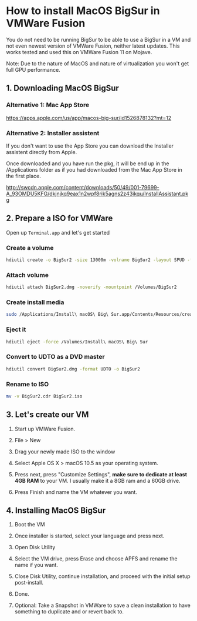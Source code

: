 # How to install MacOS BigSur in VMWare Fusion

You do not need to be running BigSur to be able to use a BigSur in a VM and not even newest version of VMWare Fusion, neither latest updates. This works tested and used this on VMWare Fusion 11 on Mojave.

Note: Due to the nature of MacOS and nature of virtualization you won't get full GPU performance.

## 1. Downloading MacOS BigSur

### Alternative 1: Mac App Store
https://apps.apple.com/us/app/macos-big-sur/id1526878132?mt=12

### Alternative 2: Installer assistent
If you don't want to use the App Store you can download the Installer assistent directly from Apple. 

Once downloaded and you have run the pkg, it will be end up in the /Applications folder as if you had downloaded from the Mac App Store in the first place.

http://swcdn.apple.com/content/downloads/50/49/001-79699-A_93OMDU5KFG/dkjnjkq9eax1n2wpf8rik5agns2z43ikqu/InstallAssistant.pkg



## 2. Prepare a ISO for VMWare

Open up `Terminal.app` and let's get started

### Create a volume
```sh
hdiutil create -o BigSur2 -size 13000m -volname BigSur2 -layout SPUD -fs HFS+J
```

### Attach volume
```sh
hdiutil attach BigSur2.dmg -noverify -mountpoint /Volumes/BigSur2
```

### Create install media
```sh
sudo /Applications/Install\ macOS\ Big\ Sur.app/Contents/Resources/createinstallmedia --volume /Volumes/BigSur2 --nointeraction
```

### Eject it
```sh
hdiutil eject -force /Volumes/Install\ macOS\ Big\ Sur
```

### Convert to UDTO as a DVD master
```sh
hdiutil convert BigSur2.dmg -format UDTO -o BigSur2
```

### Rename to ISO
```sh
mv -v BigSur2.cdr BigSur2.iso
```

## 3. Let's create our VM

1. Start up VMWare Fusion.

2. File > New

3. Drag your newly made ISO to the window

4. Select Apple OS X > macOS 10.5 as your operating system.

5. Press next, press "Customize Settings", **make sure to dedicate at least 4GB RAM** to your VM. I usually make it a 8GB ram and a 60GB drive.

6. Press Finish and name the VM whatever you want.


## 4. Installing MacOS BigSur

1. Boot the VM

2. Once installer is started, select your language and press next.

3. Open Disk Utility

4. Select the VM drive, press Erase and choose APFS and rename the name if you want.

5. Close Disk Utility, continue installation, and proceed with the initial setup post-install.

6. Done. 

7. Optional: Take a Snapshot in VMWare to save a clean installation to have something to duplicate and or revert back to.



